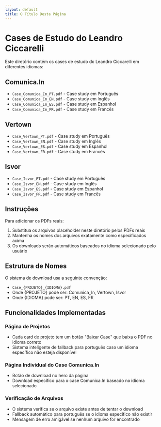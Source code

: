 ```yaml
---
layout: default
title: O Título Desta Página
---
```

# Cases de Estudo do Leandro Ciccarelli

Este diretório contém os cases de estudo do Leandro Ciccarelli em diferentes idiomas:

## Comunica.In
- `Case_Comunica_In_PT.pdf` - Case study em Português
- `Case_Comunica_In_EN.pdf` - Case study em Inglês  
- `Case_Comunica_In_ES.pdf` - Case study em Espanhol
- `Case_Comunica_In_FR.pdf` - Case study em Francês

## Vertown
- `Case_Vertown_PT.pdf` - Case study em Português
- `Case_Vertown_EN.pdf` - Case study em Inglês
- `Case_Vertown_ES.pdf` - Case study em Espanhol
- `Case_Vertown_FR.pdf` - Case study em Francês

## Isvor
- `Case_Isvor_PT.pdf` - Case study em Português
- `Case_Isvor_EN.pdf` - Case study em Inglês
- `Case_Isvor_ES.pdf` - Case study em Espanhol
- `Case_Isvor_FR.pdf` - Case study em Francês

## Instruções

Para adicionar os PDFs reais:

1. Substitua os arquivos placeholder neste diretório pelos PDFs reais
2. Mantenha os nomes dos arquivos exatamente como especificados acima
3. Os downloads serão automáticos baseados no idioma selecionado pelo usuário

## Estrutura de Nomes

O sistema de download usa a seguinte convenção:
- `Case_{PROJETO}_{IDIOMA}.pdf`
- Onde {PROJETO} pode ser: Comunica_In, Vertown, Isvor
- Onde {IDIOMA} pode ser: PT, EN, ES, FR

## Funcionalidades Implementadas

### Página de Projetos
- Cada card de projeto tem um botão "Baixar Case" que baixa o PDF no idioma correto
- Sistema inteligente de fallback para português caso um idioma específico não esteja disponível

### Página Individual do Case Comunica.In
- Botão de download no hero da página
- Download específico para o case Comunica.In baseado no idioma selecionado

### Verificação de Arquivos
- O sistema verifica se o arquivo existe antes de tentar o download
- Fallback automático para português se o idioma específico não existir
- Mensagem de erro amigável se nenhum arquivo for encontrado